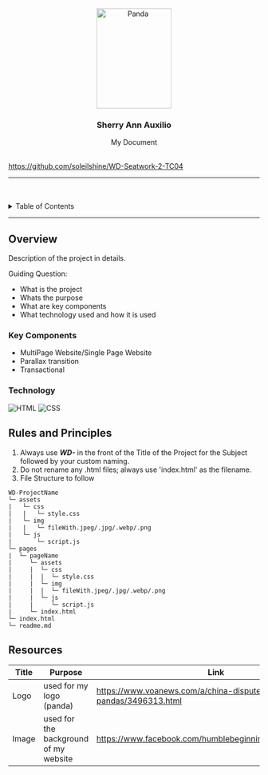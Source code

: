 <a name="readme-top">

<br/>

<br />
<div align="center">
  <a href="https://github.com/soleilshane/">
  <!-- TODO: If you want to add logo or banner you can add it here -->
    <img src="https://gdb.voanews.com/3ED6FCAB-D280-4197-8B02-BCCD9846076A_w408_r1_s.jpg" alt="Panda" width="150" height="200">
  </a>
<!-- TODO: Change Title to the name of the title of your Project -->
  <h3 align="center">Sherry Ann Auxilio</h3>
</div>
<!-- TODO: Make a short description -->
<div align="center">
  My Document 
</div>

<br />

<!-- TODO: Change the zyx-0314 into your github username  -->
<!-- TODO: Change the WD-Template-Project into the same name of your folder -->
https://github.com/soleilshine/WD-Seatwork-2-TC04

---

<br />
<br />

<!-- TODO: If you want to add more layers for your readme -->
<details>
  <summary>Table of Contents</summary>
  <ol>
    <li>
      <a href="#overview">Overview</a>
      <ol>
        <li>
          <a href="#key-components">Key Components</a>
        </li>
        <li>
          <a href="#technology">Technology</a>
        </li>
      </ol>
    </li>
    <li>
      <a href="#rules-and-principles">Rules and Principles</a>
    </li>
    <li>
      <a href="#resources">Resources</a>
    </li>
  </ol>
</details>

---

## Overview

<!-- TODO: To be changed -->
<!-- The following are just sample -->
Description of the project in details.

Guiding Question:
- What is the project
- Whats the purpose
- What are key components
- What technology used and how it is used

### Key Components
<!-- TODO: List of Key Components -->
<!-- The following are just sample -->
- MultiPage Website/Single Page Website
- Parallax transition
- Transactional

### Technology
<!-- TODO: List of Technology Used -->
![HTML](https://img.shields.io/badge/HTML-E34F26?style=for-the-badge&logo=html5&logoColor=white)
![CSS](https://img.shields.io/badge/CSS-1572B6?style=for-the-badge&logo=css3&logoColor=white)


## Rules and Principles
1. Always use ***WD-*** in the front of the Title of the Project for the Subject followed by your custom naming.
2. Do not rename any .html files; always use 'index.html' as the filename.
3. File Structure to follow

```
WD-ProjectName
└─ assets
|   └─ css
|   |   └─ style.css
|   └─ img
|   |   └─ fileWith.jpeg/.jpg/.webp/.png
|   └─ js
|       └─ script.js
└─ pages
|  └─ pageName
|     └─ assets
|     |  └─ css
|     |  |  └─ style.css
|     |  └─ img
|     |  |  └─ fileWith.jpeg/.jpg/.webp/.png
|     |  └─ js
|     |     └─ script.js
|     └─ index.html
└─ index.html
└─ readme.md
```

## Resources

<!-- TODO: Add References -->
| Title | Purpose | Link |
|-|-|-|
| Logo  | used for my logo (panda) | https://www.voanews.com/a/china-disputes-ruling-giant-pandas/3496313.html |
| Image  | used for the background of my website | https://www.facebook.com/humblebeginningscafeandgiftshop/ |
